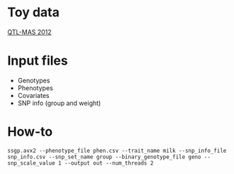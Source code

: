 # Toy data
[QTL-MAS 2012](https://figshare.com/articles/QTL-MAS-2012/12336866)

# Input files
- Genotypes
- Phenotypes
- Covariates
- SNP info (group and weight)

# How-to
```shell
ssgp.avx2 --phenotype_file phen.csv --trait_name milk --snp_info_file snp_info.csv --snp_set_name group --binary_genotype_file geno --snp_scale_value 1 --output out --num_threads 2
```
```shell

```
